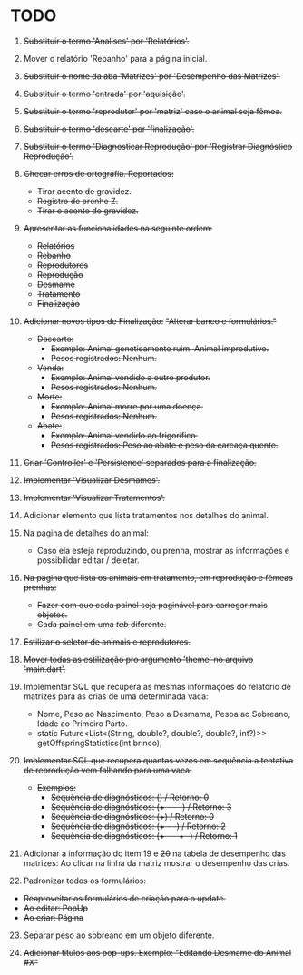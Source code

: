 # TODO

1. ~~Substituir o termo 'Analises' por 'Relatórios'.~~

2. Mover o relatório 'Rebanho' para a página inicial.

3. ~~Substituir o nome da aba 'Matrizes' por 'Desempenho das Matrizes'.~~

4. ~~Substituir o termo 'entrada' por 'aquisição'.~~

5. ~~Substituir o termo 'reprodutor' por 'matriz' caso o animal seja fêmea.~~

6. ~~Substituir o termo 'descarte' por 'finalização'.~~

7. ~~Substituir o termo 'Diagnosticar Reprodução' por 'Registrar Diagnóstico Reprodução'.~~

8. ~~Checar erros de ortografia. Reportados:~~
    - ~~Tirar acento de gravidez.~~
    - ~~Registro de prenhe Z.~~
    - ~~Tirar o acento do gravidez.~~

9. ~~Apresentar as funcionalidades na seguinte ordem:~~
    - ~~Relatórios~~
    - ~~Rebanho~~
    - ~~Reprodutores~~
    - ~~Reprodução~~
    - ~~Desmame~~
    - ~~Tratamento~~
    - ~~Finalização~~

10. ~~Adicionar novos tipos de Finalização:~~
    ~~"Alterar banco e formulários."~~
    - ~~Descarte:~~
        - ~~Exemplo: Animal geneticamente ruim. Animal improdutivo.~~
        - ~~Pesos registrados: Nenhum.~~
    - ~~Venda:~~
        - ~~Exemplo: Animal vendido a outro produtor.~~
        - ~~Pesos registrados: Nenhum.~~
    - ~~Morte:~~
        - ~~Exemplo: Animal morre por uma doença.~~
        - ~~Pesos registrados: Nenhum.~~
    - ~~Abate:~~
        - ~~Exemplo: Animal vendido ao frigorífico.~~
        - ~~Pesos registrados: Peso ao abate e peso da carcaça quente.~~

11. ~~Criar 'Controller' e 'Persistence' separados para a finalização.~~

12. ~~Implementar 'Visualizar Desmames'.~~

13. ~~Implementar 'Visualizar Tratamentos'.~~

14. Adicionar elemento que lista tratamentos nos detalhes do animal.

15. Na página de detalhes do animal:
    - Caso ela esteja reproduzindo, ou prenha, mostrar as informações e possibilidar editar / deletar.

16. ~~Na página que lista os animais em tratamento, em reprodução e fêmeas prenhas:~~
    - ~~Fazer com que cada painel seja paginável para carregar mais objetos.~~
    - ~~Cada painel em uma *tab* diferente.~~

17. ~~Estilizar o seletor de animais e reprodutores.~~

18. ~~Mover todas as estilização pro argumento 'theme' no arquivo 'main.dart'.~~

19. Implementar SQL que recupera as mesmas informações do relatório de matrizes para as crias de uma determinada vaca:
    - Nome, Peso ao Nascimento, Peso a Desmama, Pesoa ao Sobreano, Idade ao Primeiro Parto.
    - static Future<List<(String, double?, double?, double?, int?)>> getOffspringStatistics(int brinco);

20. ~~Implementar SQL que recupera quantas vezes em sequência a tentativa de reprodução vem falhando para uma vaca:~~
    - ~~Exemplos:~~
        - ~~Sequência de diagnósticos: () / Retorno: 0~~
        - ~~Sequência de diagnósticos: (+ - - -) / Retorno: 3~~
        - ~~Sequência de diagnósticos: (+) / Retorno: 0~~
        - ~~Sequência de diagnósticos: (+ - -) / Retorno: 2~~
        - ~~Sequência de diagnósticos: (+ - - + -) / Retorno: 1~~

21. Adicionar a informação do item 19 e ~~20~~ na tabela de desempenho das matrizes: Ao clicar na linha da matriz mostrar o desempenho das crias.

22. ~~Padronizar todos os formulários:~~
  - ~~Reaproveitar os formulários de criação para o update.~~
  - ~~Ao editar: PopUp~~
  - ~~Ao criar: Página~~

23. Separar peso ao sobreano em um objeto diferente.

24. ~~Adicionar títulos aos pop-ups. Exemplo: "Editando Desmame do Animal #X"~~
